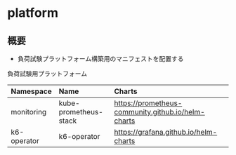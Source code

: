 # platform

## 概要

- 負荷試験プラットフォーム構築用のマニフェストを配置する

負荷試験用プラットフォーム

| Namespace   | Name                  | Charts                                             |
| :---------- | :-------------------- | :------------------------------------------------- |
| monitoring  | kube-prometheus-stack | https://prometheus-community.github.io/helm-charts |
| k6-operator | k6-operator           | https://grafana.github.io/helm-charts              |
